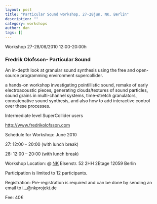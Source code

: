 ```yaml
---
layout: post
title: "Particular Sound workshop, 27-28jun, NK, Berlin"
description: ""
category: workshops
author: dan
tags: []
---
```

<p>Workshop 27-28/06/2010 12:00-20:00h</p>
<h3><strong>Fredrik Olofsson- Particular Sound</strong></h3>
<div class="entry">
<p>An in-depth look at granular sound synthesis using the free and open- source programming environment supercollider.</p>
<p>a hands-on workshop investigating pointillistic sound, remake of early<br />
electroacoustic pieces, generating clouds/textures of sound particles,<br />
sound grains in multi-channel systems, time-stretch granulators,<br />
concatenative sound synthesis, and also how to add interactive control<br />
over these processes.</p>
<p>Intermediate level SuperCollider users</p>
<p><a href="http://www.fredrikolofsson.com">http://www.fredrikolofsson.com</a></p>
<p>Schedule for Workshop: June 2010</p>
<p>27: 12:00 – 20:00 (with lunch break)</p>
<p>28: 12:00 – 20:00 (with lunch break)</p>
<p>Workshop Location: @ <a href="http://www.nkprojekt.de/">NK</a> Elsenstr. 52 2HH 2Etage 12059 Berlin</p>
<p>Participation is limited to 12 participants.</p>
<p>Registration: Pre-registration is required and can be done by sending an email to <span class="mh-plaintext">i<a href='http://mailhide.recaptcha.net/d?k=01YVFnHW9NHLw39fEf2vm6mw==&amp;c=mYQSWqX005M_WKa77UriAeEmb9UnOOSV80oYmPHLPXg=' onclick="window.open('http://mailhide.recaptcha.net/d?k=01YVFnHW9NHLw39fEf2vm6mw==&amp;c=mYQSWqX005M_WKa77UriAeEmb9UnOOSV80oYmPHLPXg=', '', 'toolbar=0,scrollbars=0,location=0,statusbar=0,menubar=0,resizable=0,width=500,height=300'); return false;" title="Reveal this e-mail address">...</a>@nkprojekt.de</span></p>
<p>Fee: 40€</p></div>
